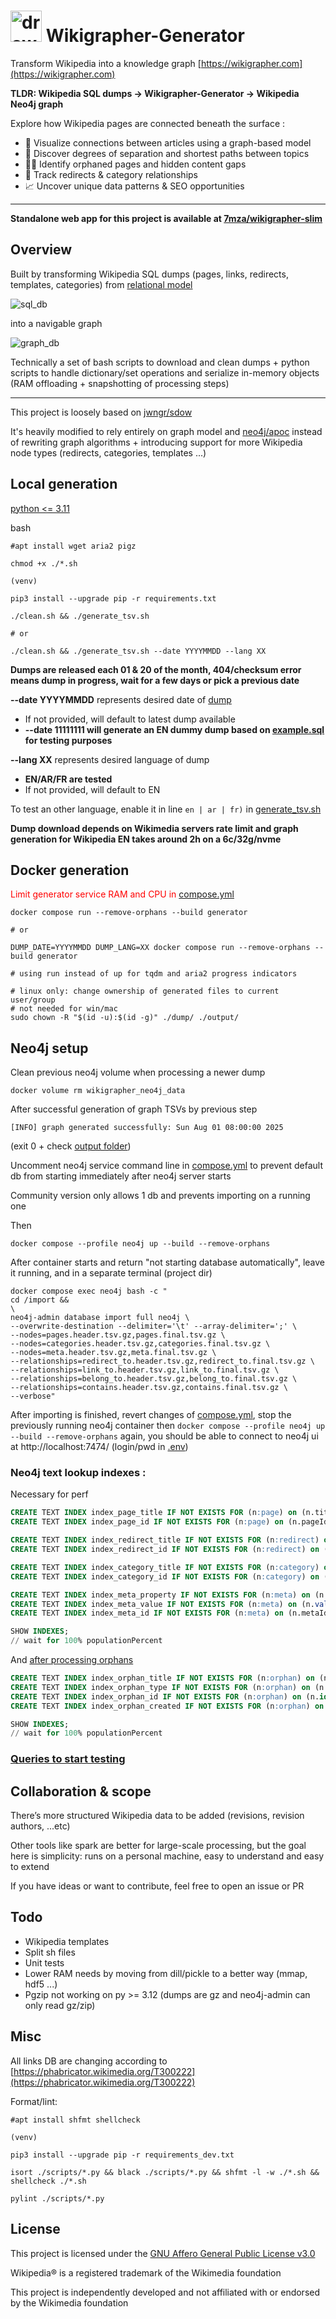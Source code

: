 # <img src="./misc/wikigrapher.png" alt="drawing" width="50"/> Wikigrapher-Generator

Transform Wikipedia into a knowledge graph [https://wikigrapher.com](https://wikigrapher.com)

**TLDR: Wikipedia SQL dumps -> Wikigrapher-Generator -> Wikipedia Neo4j graph**

Explore how Wikipedia pages are connected beneath the surface :

- 🔗 Visualize connections between articles using a graph-based model
- 🧭 Discover degrees of separation and shortest paths between topics
- 🕵️‍♂️ Identify orphaned pages and hidden content gaps
- 🔄 Track redirects & category relationships
- 📈 Uncover unique data patterns & SEO opportunities

---

**Standalone web app for this project is available at [7mza/wikigrapher-slim](https://github.com/7mza/wikigrapher-slim)**

## Overview

Built by transforming Wikipedia SQL dumps (pages, links, redirects, templates, categories) from [relational model](https://www.mediawiki.org/wiki/manual:database_layout)

![sql_db](./misc/db.svg)

into a navigable graph

![graph_db](./misc/graph.jpg)

Technically a set of bash scripts to download and clean dumps + python scripts to handle dictionary/set operations and serialize in-memory objects (RAM offloading + snapshotting of processing steps)

---

This project is loosely based on [jwngr/sdow](https://github.com/jwngr/sdow)

It's heavily modified to rely entirely on graph model and [neo4j/apoc](https://github.com/neo4j/apoc) instead of rewriting graph algorithms + introducing support for more Wikipedia node types (redirects, categories, templates ...)

## Local generation

[python <= 3.11](https://github.com/pyenv/pyenv)

bash

```shell
#apt install wget aria2 pigz

chmod +x ./*.sh

(venv)

pip3 install --upgrade pip -r requirements.txt

./clean.sh && ./generate_tsv.sh

# or

./clean.sh && ./generate_tsv.sh --date YYYYMMDD --lang XX
```

**Dumps are released each 01 & 20 of the month, 404/checksum error means dump in progress, wait for a few days or pick a previous date**

**--date YYYYMMDD** represents desired date of [dump](https://dumps.wikimedia.org/enwiki)

- If not provided, will default to latest dump available
- **--date 11111111 will generate an EN dummy dump based on [example.sql](./misc/example.sql) for testing purposes**

**--lang XX** represents desired language of dump

- **EN/AR/FR are tested**
- If not provided, will default to EN

To test an other language, enable it in line `en | ar | fr)` in [generate_tsv.sh](./generate_tsv.sh)

**Dump download depends on Wikimedia servers rate limit and graph generation for Wikipedia EN takes around 2h on a 6c/32g/nvme**

## Docker generation

<span style="color:red">Limit generator service RAM and CPU in [compose.yml](./compose.yml)</span>

```shell
docker compose run --remove-orphans --build generator

# or

DUMP_DATE=YYYYMMDD DUMP_LANG=XX docker compose run --remove-orphans --build generator

# using run instead of up for tqdm and aria2 progress indicators
```

```shell
# linux only: change ownership of generated files to current user/group
# not needed for win/mac
sudo chown -R "$(id -u):$(id -g)" ./dump/ ./output/
```

## Neo4j setup

Clean previous neo4j volume when processing a newer dump

```shell
docker volume rm wikigrapher_neo4j_data
```

After successful generation of graph TSVs by previous step

`[INFO] graph generated successfully: Sun Aug 01 08:00:00 2025`

(exit 0 + check [output folder](./output/))

Uncomment neo4j service command line in [compose.yml](./compose.yml) to prevent default db from starting immediately after neo4j server starts

Community version only allows 1 db and prevents importing on a running one

Then

```shell
docker compose --profile neo4j up --build --remove-orphans
```

After container starts and return "not starting database automatically", leave it running, and in a separate terminal (project dir)

```shell
docker compose exec neo4j bash -c "
cd /import &&
\
neo4j-admin database import full neo4j \
--overwrite-destination --delimiter='\t' --array-delimiter=';' \
--nodes=pages.header.tsv.gz,pages.final.tsv.gz \
--nodes=categories.header.tsv.gz,categories.final.tsv.gz \
--nodes=meta.header.tsv.gz,meta.final.tsv.gz \
--relationships=redirect_to.header.tsv.gz,redirect_to.final.tsv.gz \
--relationships=link_to.header.tsv.gz,link_to.final.tsv.gz \
--relationships=belong_to.header.tsv.gz,belong_to.final.tsv.gz \
--relationships=contains.header.tsv.gz,contains.final.tsv.gz \
--verbose"
```

After importing is finished, revert changes of [compose.yml](./compose.yml), stop the previously running neo4j container then `docker compose --profile neo4j up --build --remove-orphans` again, you should be able to connect to neo4j ui at http://localhost:7474/ (login/pwd in [.env](./.env))

### Neo4j text lookup indexes :

Necessary for perf

```sql
CREATE TEXT INDEX index_page_title IF NOT EXISTS FOR (n:page) on (n.title);
CREATE TEXT INDEX index_page_id IF NOT EXISTS FOR (n:page) on (n.pageId);

CREATE TEXT INDEX index_redirect_title IF NOT EXISTS FOR (n:redirect) on (n.title);
CREATE TEXT INDEX index_redirect_id IF NOT EXISTS FOR (n:redirect) on (n.pageId);

CREATE TEXT INDEX index_category_title IF NOT EXISTS FOR (n:category) on (n.title);
CREATE TEXT INDEX index_category_id IF NOT EXISTS FOR (n:category) on (n.categoryId);

CREATE TEXT INDEX index_meta_property IF NOT EXISTS FOR (n:meta) on (n.property);
CREATE TEXT INDEX index_meta_value IF NOT EXISTS FOR (n:meta) on (n.value);
CREATE TEXT INDEX index_meta_id IF NOT EXISTS FOR (n:meta) on (n.metaId);
```

```sql
SHOW INDEXES;
// wait for 100% populationPercent
```

And [after processing orphans](./NEO4J.md)

```sql
CREATE TEXT INDEX index_orphan_title IF NOT EXISTS FOR (n:orphan) on (n.title);
CREATE TEXT INDEX index_orphan_type IF NOT EXISTS FOR (n:orphan) on (n.type);
CREATE TEXT INDEX index_orphan_id IF NOT EXISTS FOR (n:orphan) on (n.id);
CREATE TEXT INDEX index_orphan_created IF NOT EXISTS FOR (n:orphan) on (n.createdAt);
```

```sql
SHOW INDEXES;
// wait for 100% populationPercent
```

### [Queries to start testing](./NEO4J.md)

## Collaboration & scope

There’s more structured Wikipedia data to be added (revisions, revision authors, ...etc)

Other tools like spark are better for large-scale processing, but the goal here is simplicity:
runs on a personal machine, easy to understand and easy to extend

If you have ideas or want to contribute, feel free to open an issue or PR

## Todo

- Wikipedia templates
- Split sh files
- Unit tests
- Lower RAM needs by moving from dill/pickle to a better way (mmap, hdf5 ...)
- Pgzip not working on py >= 3.12 (dumps are gz and neo4j-admin can only read gz/zip)

## Misc

All links DB are changing according to [https://phabricator.wikimedia.org/T300222](https://phabricator.wikimedia.org/T300222)

Format/lint:

```shell
#apt install shfmt shellcheck

(venv)

pip3 install --upgrade pip -r requirements_dev.txt

isort ./scripts/*.py && black ./scripts/*.py && shfmt -l -w ./*.sh && shellcheck ./*.sh

pylint ./scripts/*.py
```

## License

This project is licensed under the [GNU Affero General Public License v3.0](./LICENSE.txt)

Wikipedia® is a registered trademark of the Wikimedia foundation

This project is independently developed and not affiliated with or endorsed by the Wikimedia foundation
